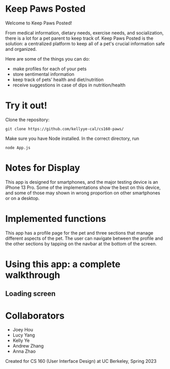 # Keep Paws Posted

Welcome to Keep Paws Posted!

From medical information, dietary needs, exercise needs, and socialization, there is a lot for a pet parent to keep track of.
Keep Paws Posted is the solution: a centralized platform to keep all of a pet's crucial information safe and organized.

Here are some of the things you can do:

 - make profiles for each of your pets
 - store sentimental information
 - keep track of pets’ health and diet/nutrition
 - receive suggestions in case of dips in nutrition/health

# Try it out!

Clone the repository:
```
git clone https://github.com/kellyye-cal/cs160-paws/
```
Make sure you have Node installed. In the correct directory, run
```
node App.js
 ```
 
# Notes for Display

This app is designed for smartphones, and the major testing device is an iPhone 13 Pro. Some of the implementations show the best on this device, and some of those may shown in wrong proportion on other smartphones or on a desktop. 

# Implemented functions

This app has a profile page for the pet and three sections that manage different aspects of the pet. The user can navigate between the profile and the other sections by tapping on the navbar at the bottom of the screen.

# Using this app: a complete walkthrough

## Loading screen


 
# Collaborators
 
- Joey Hou
- Lucy Yang
- Kelly Ye
- Andrew Zhang
- Anna Zhao

Created for CS 160 (User Interface Design) at UC Berkeley, Spring 2023
